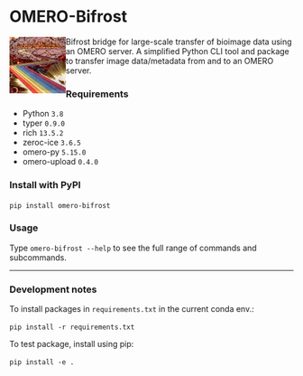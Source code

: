 # OMERO-Bifrost

<img align="left" width="100" height="100" src="docs/images/bifrost_img.png">

Bifrost bridge for large-scale transfer of bioimage data using an OMERO server. A simplified Python CLI tool and package to transfer image data/metadata from and to an OMERO server.

### Requirements

- Python `3.8`
- typer `0.9.0`
- rich `13.5.2`
- zeroc-ice `3.6.5`
- omero-py `5.15.0`
- omero-upload `0.4.0`


### Install with PyPI

`pip install omero-bifrost`

### Usage

Type `omero-bifrost --help` to see the full range of commands and subcommands.

---

### Development notes

To install packages in `requirements.txt` in the current conda env.:

`pip install -r requirements.txt`

To test package, install using pip:

`pip install -e .`

